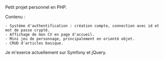 Petit projet personnel en PHP. 

Contenu : 
	
	- Système d'authentification : création compte, connection avec id et mot de passe crypté.
	- Affichage de mon CV en page d'accueil.
	- Mini jeu de personnage, principalement en orienté objet.
	- CRUD d'articles basique.

Je m'exerce actuellement sur Symfony et jQuery.